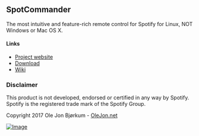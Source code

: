 ## SpotCommander

The most intuitive and feature-rich remote control for Spotify for Linux, NOT Windows or Mac OS X.

#### Links
* [Project website](https://www.olejon.net/code/spotcommander/)
* [Download](https://www.olejon.net/code/spotcommander/?download)
* [Wiki](https://www.olejon.net/code/spotcommander/?wiki)

### Disclaimer

This product is not developed, endorsed or certified in any way by Spotify. Spotify is the registered trade mark of the Spotify Group.

<p>Copyright 2017 Ole Jon Bjørkum - <a href="https://www.olejon.net/code/spotcommander/?olejondotnet" target="_blank">OleJon.net</a></p>


[![Image](https://www.paypalobjects.com/en_US/i/btn/btn_donate_LG.gif)](https://www.olejon.net/code/spotcommander/?donate)
